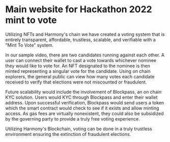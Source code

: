 # Main website for Hackathon 2022 mint to vote

Utilizing NFTs and Harmony's chain we have created a voting system that is entirely transparent, affordable, trustless, scalable, and verifiable with a "Mint To Vote" system.

In our sample video, there are two candidates running against each other. A user can connect their wallet to cast a vote towards whichever nominee they would like to vote for. An NFT designated to the nominee is then minted representing a singular vote for the candidate. Using on chain explorers, the general public can view how many votes each candidate received to verify that elections were not miscounted or fraudulent.

Future scalability would include the involvement of Blockpass, an on chain KYC solution. Users would KYC through Blockpass and enter their wallet address. Upon successful verification, Blockpass would send users a token which the smart contract would check to see if it exists and allow minting access. As gas fees are virtually nonexistent, they could also be subsidized by the governing party to provide a truly free voting experience.

Utilizing Harmony's Blockchain, voting can be done in a truly trustless environment ensuring the extinction of fraudulent elections.
